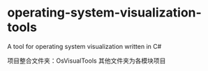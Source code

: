 # operating-system-visualization-tools
A tool for operating system visualization written in C#

项目整合文件夹：OsVisualTools
其他文件夹为各模块项目